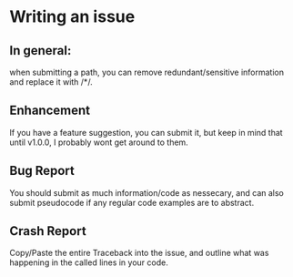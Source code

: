 # Writing an issue
## In general:
when submitting a path, you can remove redundant/sensitive information and replace it with /*/. 

## Enhancement
If you have a feature suggestion, you can submit it, but keep in mind that until v1.0.0, I probably wont get around to them.

## Bug Report
You should submit as much information/code as nessecary, and can also submit pseudocode if any regular code examples are to abstract.

## Crash Report
Copy/Paste the entire Traceback into the issue, and outline what was happening in the called lines in your code. 
